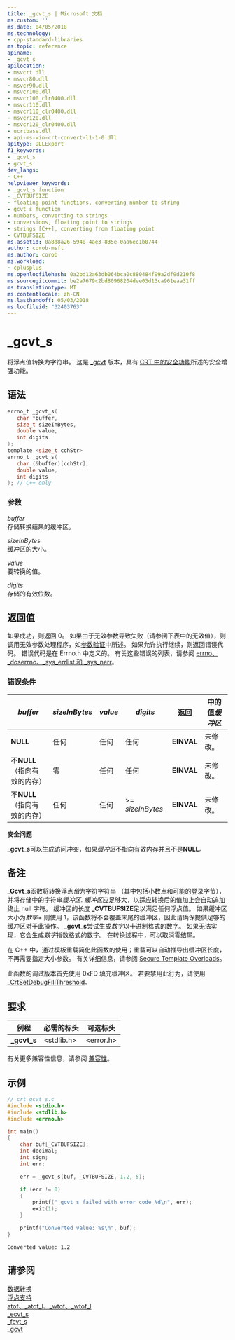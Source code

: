 ```yaml
---
title: _gcvt_s | Microsoft 文档
ms.custom: ''
ms.date: 04/05/2018
ms.technology:
- cpp-standard-libraries
ms.topic: reference
apiname:
- _gcvt_s
apilocation:
- msvcrt.dll
- msvcr80.dll
- msvcr90.dll
- msvcr100.dll
- msvcr100_clr0400.dll
- msvcr110.dll
- msvcr110_clr0400.dll
- msvcr120.dll
- msvcr120_clr0400.dll
- ucrtbase.dll
- api-ms-win-crt-convert-l1-1-0.dll
apitype: DLLExport
f1_keywords:
- _gcvt_s
- gcvt_s
dev_langs:
- C++
helpviewer_keywords:
- _gcvt_s function
- _CVTBUFSIZE
- floating-point functions, converting number to string
- gcvt_s function
- numbers, converting to strings
- conversions, floating point to strings
- strings [C++], converting from floating point
- CVTBUFSIZE
ms.assetid: 0a8d8a26-5940-4ae3-835e-0aa6ec1b0744
author: corob-msft
ms.author: corob
ms.workload:
- cplusplus
ms.openlocfilehash: 0a2bd12a63db064bca0c880484f99a2df9d210f8
ms.sourcegitcommit: be2a7679c2bd80968204dee03d13ca961eaa31ff
ms.translationtype: MT
ms.contentlocale: zh-CN
ms.lasthandoff: 05/03/2018
ms.locfileid: "32403763"
---
```

# <a name="gcvts"></a>_gcvt_s

将浮点值转换为字符串。 这是 [_gcvt](gcvt.md) 版本，具有 [CRT 中的安全功能](../../c-runtime-library/security-features-in-the-crt.md)所述的安全增强功能。

## <a name="syntax"></a>语法

```C
errno_t _gcvt_s(
   char *buffer,
   size_t sizeInBytes,
   double value,
   int digits
);
template <size_t cchStr>
errno_t _gcvt_s(
   char (&buffer)[cchStr],
   double value,
   int digits
); // C++ only
```

### <a name="parameters"></a>参数

*buffer*<br/>
存储转换结果的缓冲区。

*sizeInBytes*<br/>
缓冲区的大小。

*value*<br/>
要转换的值。

*digits*<br/>
存储的有效位数。

## <a name="return-value"></a>返回值

如果成功，则返回 0。 如果由于无效参数导致失败（请参阅下表中的无效值），则调用无效参数处理程序，如[参数验证](../../c-runtime-library/parameter-validation.md)中所述。 如果允许执行继续，则返回错误代码。 错误代码是在 Errno.h 中定义的。 有关这些错误的列表，请参阅 [errno、_doserrno、_sys_errlist 和 _sys_nerr](../../c-runtime-library/errno-doserrno-sys-errlist-and-sys-nerr.md)。

### <a name="error-conditions"></a>错误条件

|*buffer*|*sizeInBytes*|*value*|*digits*|返回|中的值*缓冲区*|
|--------------|-------------------|-------------|--------------|------------|-----------------------|
|**NULL**|任何|任何|任何|**EINVAL**|未修改。|
|不**NULL** （指向有效的内存）|零|任何|任何|**EINVAL**|未修改。|
|不**NULL** （指向有效的内存）|任何|任何|>= *sizeInBytes*|**EINVAL**|未修改。|

**安全问题**

**_gcvt_s**可以生成访问冲突，如果*缓冲区*不指向有效内存并且不是**NULL**。

## <a name="remarks"></a>备注

**_Gcvt_s**函数将转换浮点*值*为字符字符串 （其中包括小数点和可能的登录字节），并将存储中的字符串*缓冲区*. *缓冲区*应足够大，以适应转换后的值加上会自动追加终止 null 字符。 缓冲区的长度 **_CVTBUFSIZE**足以满足任何浮点值。 如果缓冲区大小为*数字*+ 则使用 1，该函数将不会覆盖末尾的缓冲区，因此请确保提供足够的缓冲区对于此操作。 **_gcvt_s**尝试生成*数字*以十进制格式的数字。 如果无法实现，它会生成*数字*指数格式的数字。 在转换过程中，可以取消零结尾。

在 C++ 中，通过模板重载简化此函数的使用；重载可以自动推导出缓冲区长度，不再需要指定大小参数。 有关详细信息，请参阅 [Secure Template Overloads](../../c-runtime-library/secure-template-overloads.md)。

此函数的调试版本首先使用 0xFD 填充缓冲区。 若要禁用此行为，请使用 [_CrtSetDebugFillThreshold](crtsetdebugfillthreshold.md)。

## <a name="requirements"></a>要求

|例程|必需的标头|可选标头|
|-------------|---------------------|---------------------|
|**_gcvt_s**|\<stdlib.h>|\<error.h>|

有关更多兼容性信息，请参阅 [兼容性](../../c-runtime-library/compatibility.md)。

## <a name="example"></a>示例

```C
// crt_gcvt_s.c
#include <stdio.h>
#include <stdlib.h>
#include <errno.h>

int main()
{
    char buf[_CVTBUFSIZE];
    int decimal;
    int sign;
    int err;

    err = _gcvt_s(buf, _CVTBUFSIZE, 1.2, 5);

    if (err != 0)
    {
        printf("_gcvt_s failed with error code %d\n", err);
        exit(1);
    }

    printf("Converted value: %s\n", buf);
}
```

```Output
Converted value: 1.2
```

## <a name="see-also"></a>请参阅

[数据转换](../../c-runtime-library/data-conversion.md)<br/>
[浮点支持](../../c-runtime-library/floating-point-support.md)<br/>
[atof、_atof_l、_wtof、_wtof_l](atof-atof-l-wtof-wtof-l.md)<br/>
[_ecvt_s](ecvt-s.md)<br/>
[_fcvt_s](fcvt-s.md)<br/>
[_gcvt](gcvt.md)<br/>
